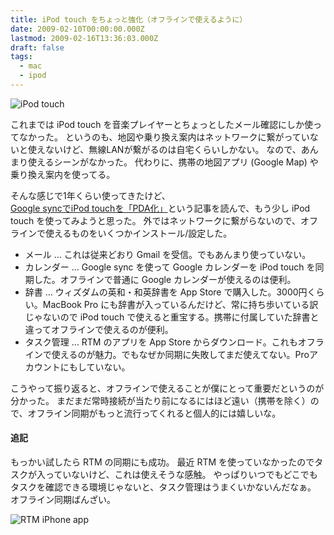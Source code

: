 ```yaml
---
title: iPod touch をちょっと強化（オフラインで使えるように）
date: 2009-02-10T00:00:00.000Z
lastmod: 2009-02-16T13:36:03.000Z
draft: false
tags:
  - mac
  - ipod
---
```


![iPod touch](@/assets/flickr/3269011083.jpg "iPod touch")

これまでは iPod touch を音楽プレイヤーとちょっとしたメール確認にしか使ってなかった。 というのも、地図や乗り換え案内はネットワークに繋がっていないと使えないけど、無線LANが繋がるのは自宅くらいしかない。 なので、あんまり使えるシーンがなかった。 代わりに、携帯の地図アプリ (Google Map) や乗り換え案内を使ってる。

そんな感じで1年くらい使ってきたけど、[Google syncでiPod touchを「PDA化」](http://sho.tdiary.net/20090210.html#p02)という記事を読んで、もう少し iPod touch を使ってみようと思った。 外ではネットワークに繋がらないので、オフラインで使えるものをいくつかインストール/設定した。

* メール … これは従来どおり Gmail を受信。でもあんまり使っていない。
* カレンダー … Google sync を使って Google カレンダーを iPod touch を同期した。オフラインで普通に Google カレンダーが使えるのは便利。
* 辞書 … ウィズダムの英和・和英辞書を App Store で購入した。3000円くらい。MacBook Pro にも辞書が入っているんだけど、常に持ち歩いている訳じゃないので iPod touch で使えると重宝する。携帯に付属していた辞書と違ってオフラインで使えるのが便利。
* タスク管理 … RTM のアプリを App Store からダウンロード。これもオフラインで使えるのが魅力。でもなぜか同期に失敗してまだ使えてない。Proアカウントにもしていない。

こうやって振り返ると、オフラインで使えることが僕にとって重要だというのが分かった。 まだまだ常時接続が当たり前になるにはほど遠い（携帯を除く）ので、オフライン同期がもっと流行ってくれると個人的には嬉しいな。

#### 追記

もっかい試したら RTM の同期にも成功。 最近 RTM を使っていなかったのでタスクが入っていないけど、これは使えそうな感触。 やっぱりいつでもどこでもタスクを確認できる環境じゃないと、タスク管理はうまくいかないんだなぁ。 オフライン同期ばんざい。

![RTM iPhone app](@/assets/flickr/3269027501.jpg "RTM iPhone app")
